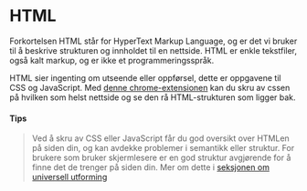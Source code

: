 # HTML

Forkortelsen HTML står for HyperText Markup Language, og er det vi bruker til å
beskrive strukturen og innholdet til en nettside. HTML er enkle tekstfiler, også
kalt markup, og er ikke et programmeringsspråk.

HTML sier ingenting om utseende eller oppførsel, dette er oppgavene til CSS og
JavaScript. Med
[denne chrome-extensionen](https://chrome.google.com/webstore/detail/web-developer/bfbameneiokkgbdmiekhjnmfkcnldhhm?hl=no)
kan du skru av cssen på hvilken som helst nettside og se den rå HTML-strukturen som ligger bak.

#### Tips
> Ved å skru av CSS eller JavaScript får du god oversikt over HTMLen på siden din, og kan avdekke problemer i semantikk eller struktur. For brukere som bruker skjermlesere er en god struktur avgjørende for å finne det de trenger på siden din. Mer om dette i [seksjonen om universell utforming]()
